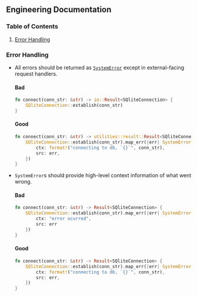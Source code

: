 ## Engineering Documentation

### Table of Contents

1. [Error Handling](#error-handling)

### Error Handling <a name="error-handling" />

- All errors should be returned as [`SystemError`](https://github.dev/gigamono/utilities/blob/main/lib/messages/error.rs#L7-L13) except in external-facing request handlers.

  #### Bad

  ```rs
  fn connect(conn_str: &str) -> io::Result<SQliteConnection> {
      SQliteConnection::establish(conn_str)
  }
  ```

  #### Good

  ```rs
  fn connect(conn_str: &str) -> utilities::result::Result<SQliteConnection> {
      SQliteConnection::establish(conn_str).map_err(|err| SystemError::Conn {
          ctx: format!("connecting to db, `{}`", conn_str),
          src: err,
      })
  }
  ```

- `SystemError`s should provide high-level context information of what went wrong.

  #### Bad

  ```rs
  fn connect(conn_str: &str) -> Result<SQliteConnection> {
      SQliteConnection::establish(conn_str).map_err(|err| SystemError::Conn {
          ctx: "error ocurred",
          src: err
      })
  }
  ```

  #### Good

  ```rs
  fn connect(conn_str: &str) -> Result<SQliteConnection> {
      SQliteConnection::establish(conn_str).map_err(|err| SystemError::Conn {
          ctx: format!("connecting to db, `{}`", conn_str),
          src: err,
      })
  }
  ```
